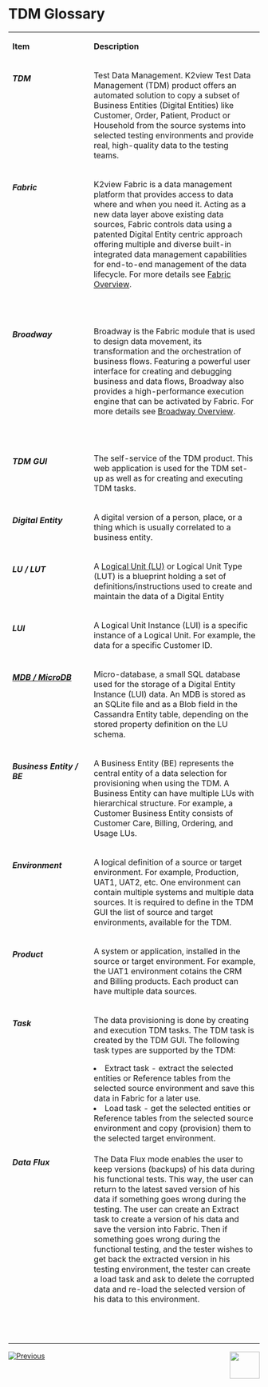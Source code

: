 # TDM Glossary



<table width="900 pxl">
<tbody>
<tr>
<td valign="top" width="250 pxl">
<p><strong>Item</strong></p>
</td>
<td valign="top" width="650 pxl">
<p><strong>Description</strong></p>
</td>
</tr>
<tr>
<td valign="top" width="250 px">
<p><h5>TDM</p>
</td>
<td valign="top" width="650 pxl">
<p>Test Data Management. K2view Test Data Management (TDM) product offers an automated solution to copy a subset of Business Entities (Digital Entities) like Customer, Order, Patient, Product or Household from the source systems into selected testing environments and provide real, high-quality data to the testing teams.</p>
</td>
</tr>
<tr>
<td valign="top" width="250 pxl">
<p><h5>Fabric</p>
</td>
<td valign="top" width="650 pxl">
    <p>K2view Fabric is a data management platform that provides access to data where and when you need it. Acting as a new data layer above existing data sources, Fabric controls data using a patented Digital Entity centric approach offering multiple and diverse built-in integrated data management capabilities for end-to-end management of the data lifecycle. For more details see <a href="/articles/01_fabric_overview/01_what%20is%20fabric.md">Fabric Overview</a>.</p>
<p>&nbsp;</p>
</td>
</tr>
<tr>
<td valign="top" width="250 pxl">
<p><h5>Broadway</p>
</td>
<td valign="top" width="650 pxl">
    <p>Broadway is the Fabric module that is used to design data movement, its transformation and the orchestration of business flows. Featuring a powerful user interface for creating and debugging business and data flows, Broadway also provides a high-performance execution engine that can be activated by Fabric. For more details see <a href="/articles/19_Broadway/01_broadway_overview.md">Broadway Overview</a>.</p>
<p>&nbsp;</p>
</td>
</tr>    
<tr>
<td valign="top" width="250 pxl">
<p><h5>TDM GUI</p>
</td>
<td valign="top" width="650 pxl">
<p>The self-service of the TDM product. This web application is used for the TDM set-up as well as for creating and executing TDM tasks.</p>
</td>
</tr>
<tr>
<td valign="top" width="250 pxl">
<p><h5>Digital Entity</p>
</td>
<td valign="top" width="650 pxl">
<p>A digital version of a person, place, or a thing which is usually correlated to a business entity.</p>
</td>
</tr>
<tr>
<td valign="top" width="250">
<p><h5>LU / LUT</p>
</td>
<td valign="top" width="650 pxl">
<p>A&nbsp;<a href="/articles/03_logical_units/01_LU_overview.md">Logical Unit (LU)</a> or Logical Unit Type (LUT) is a blueprint holding a set of definitions/instructions used to create and maintain the data of a Digital Entity</p>
</td>
</tr>
<tr>
<td valign="top" width="250 pxl">
<p><h5>LUI</p>
</td>
<td valign="top" width="650 pxl">
<p>A Logical Unit Instance (LUI) is a specific instance of a Logical Unit. For example, the data for a specific Customer ID.</p>
</td>
</tr>
<tr>
<td valign="top" width="250 pxl">
<p><h5><a href="/articles/02_fabric_architecture/01_fabric_architecture_overview.md#21-fabric-storage">MDB / MicroDB</a></p>
</td>
<td valign="top" width="650 pxl">
<p>Micro-database, a small SQL database used for the storage of a Digital Entity Instance (LUI) data. An MDB is stored as an SQLite file and as a Blob field in the Cassandra Entity table, depending on the stored property definition on the LU schema.</p>
</td>
</tr>
<tr>
<td valign="top" width="250 pxl">
<p><h5>Business Entity / BE</p>
</td>
<td valign="top" width="650 pxl">
<p>A Business Entity (BE) represents the central entity of a data selection for provisioning when using the TDM. A Business Entity can have multiple LUs with hierarchical structure. For example, a Customer Business Entity consists of Customer Care, Billing, Ordering, and Usage LUs.</p>
</td>
</tr>
<tr>
<td valign="top" width="250 pxl">
<p><h5>Environment</p>
</td>
<td valign="top" width="650 pxl">
<p>A logical definition of a source or target environment. For example, Production, UAT1, UAT2, etc. One environment can contain multiple systems and multiple data sources. It is required to define in the TDM GUI the list of source and target environments, available for the TDM.</p>
</td>
</tr>
<tr>
<td valign="top" width="250 pxl">
<p><h5>Product</p>
</td>
<td valign="top" width="650 pxl">
<p>A system or application, installed in the source or target environment. For example, the UAT1 environment cotains the CRM and Billing products. Each product can have multiple data sources.</p>
</td>
</tr>
<tr>
<td valign="top" width="250 pxl">
<p><h5>Task</p>
</td>
<td valign="top" width="650 pxl">
<p>The data provisioning is done by creating and execution TDM tasks. The TDM task is created by the TDM GUI. The following task types are supported by the TDM: </p>
    <li>Extract task - extract the selected entities or Reference tables from the selected source environment and save this data in Fabric for a later use. </li>
    <li>Load task - get the selected entities or Reference tables from the selected source environment and copy (provision) them to the selected target environment.</li>
</td>
</tr>
<tr>
<td valign="top" width="250 pxl">
<p><h5>Data Flux</p>
</td>
<td valign="top" width="650 pxl">
<p>The Data Flux mode enables the user to keep versions (backups) of his data during his functional tests. This way, the user can return to the latest saved version of his data if something goes wrong during the testing. The user can create an Extract task to create a version of his data and save the version into Fabric. Then if something goes wrong during the functional testing, and the tester wishes to get back the extracted version in his testing environment, the tester can create a load task and ask to delete the corrupted data and re-load the selected version of his data to this environment.</p>
</td>
</tr>
<tr>
<td valign="top" width="250 pxl">
<p>&nbsp;</p>
</td>
<td valign="top" width="650 pxl">
<p>&nbsp;</p>
</td>
</tr>
</tbody>
</table>





[![Previous](/articles/images/Previous.png)](01_tdm_overview.md)[<img align="right" width="60" height="54" src="/articles/images/Next.png">](/tdm_architecture/01_tdm_architecture.md)